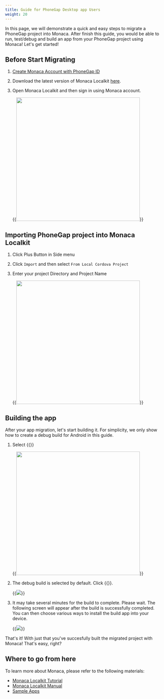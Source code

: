 ```yaml
---
title: Guide for PhoneGap Desktop app Users
weight: 20
---
```


In this page, we will demonstrate a quick and easy steps to migrate a PhoneGap project into Monaca. After finish this guide, you would be able to run, test/debug and build an app from your PhoneGap project using Monaca! Let's get started!


## Before Start Migrating

1. [Create Monaca Account with PhoneGap ID](https://monaca.mobi/en/oauth/phonegap/authorize)
2. Download the latest version of Monaca Localkit [here](https://monaca.io/localkit.html). 
3. Open Monaca Localkit and then sign in using Monaca account.

	{{<img src="/images/monaca_localkit/manual/overview/1.png" width="400">}}
    

## Importing PhoneGap project into Monaca Localkit

1. Click Plus Button in Side menu
2. Click `Import` and then select `From Local Cordova Project`
3. Enter your project Directory and Project Name 

	{{<img src="/images/migration/phonegap/localkit_import_project.png" width="400">}}


## Building the app

After your app migration, let's start building it. For simplicity, we only show how to create a debug build for Android in this guide. 

1. Select {{<guilabel name="Remote Build">}}

	{{<img src="/images/migration/phonegap/localkit_select_remote_build.png" width="400">}}

2. The debug build is selected by default. Click {{<guilabel name="Start Build">}}. 

    {{<img src="/images/migration/phonegap/localkit_debug_build.png">}}

3. It may take several minutes for the build to complete. Please wait. The following screen will appear after the build is successfully completed. You can then choose various ways to install the build app into your device. 

    {{<img src="/images/migration/phonegap/localkit_build_success.png">}}

That's it! With just that you've succesfully built the migrated project with Monaca! That's easy, right? 


## Where to go from here

To learn more about Monaca, please refer to the following materials:

- [Monaca Localkit Tutorial](/en/tutorials/monaca_localkit/)
- [Monaca Localkit Manual](/en/products_guide/monaca_localkit/)
- [Sample Apps](/en/sampleapp/samples/)